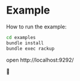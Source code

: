 # Example

How to run the example:

```bash
cd examples
bundle install
bundle exec rackup
```

open http://localhost:9292/

🎉
